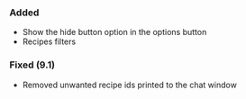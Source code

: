 ### Added
- Show the hide button option in the options button
- Recipes filters

### Fixed (9.1)
- Removed unwanted recipe ids printed to the chat window